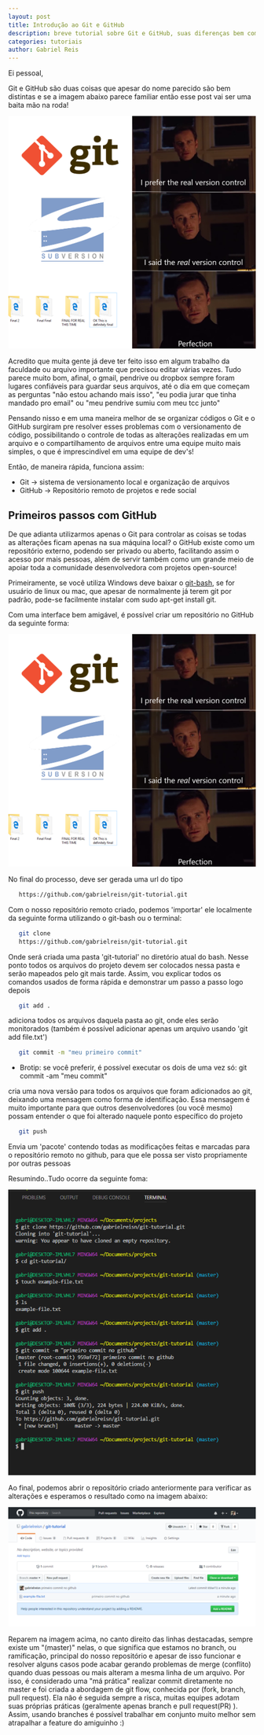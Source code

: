 ```yaml
---
layout: post
title: Introdução ao Git e GitHub
description: breve tutorial sobre Git e GitHub, suas diferenças bem como funções básicas para todo dev.
categories: tutoriais
author: Gabriel Reis
---
```


Ei pessoal,

Git e GitHub são duas coisas que apesar do nome parecido são bem distintas e se a imagem abaixo parece familiar então
esse post vai ser uma baita mão na roda!

![Trabalho versão final](/images/git-tutorial/git-version.png)

Acredito que muita gente já deve ter feito isso em algum trabalho da faculdade ou arquivo importante que precisou editar
várias vezes. Tudo parece muito bom, afinal, o gmail, pendrive ou
dropbox sempre foram lugares confiáveis para guardar seus arquivos, até o dia em que começam as perguntas "não estou
achando mais isso", "eu podia jurar que tinha mandado pro email" ou "meu pendrive sumiu com meu tcc junto"

Pensando nisso e em uma maneira melhor de se organizar códigos o Git e o GitHub surgiram pre resolver esses problemas
com o versionamento de código, possibilitando o controle de todas as alterações realizadas em um arquivo e o
compartilhamento de arquivos entre uma equipe muito mais simples, o que é imprescindível em uma equipe de dev's!

Então, de maneira rápida, funciona assim:

* Git -> sistema de versionamento local e organização de arquivos
* GitHub -> Repositório remoto de projetos e rede social

## Primeiros passos com GitHub

De que adianta utilizarmos apenas o Git para controlar as coisas se todas as alterações ficam apenas na sua máquina
local? o GitHub existe como um repositório externo, podendo ser privado ou aberto, facilitando assim o acesso por mais
pessoas, além de servir também como um grande meio de apoiar toda a comunidade desenvolvedora com projetos open-source!

Primeiramente, se você utiliza Windows deve baixar o [git-bash](https://git-scm.com/download/), se for usuário de linux ou mac, que apesar de normalmente já terem git por padrão, pode-se facilmente instalar com sudo apt-get install git.

Com uma interface bem amigável, é possível criar um repositório no GitHub da seguinte forma:

![Criação de um repositório no GitHub](/images/git-tutorial/git-version.png)

No final do processo, deve ser gerada uma url do tipo

```bash
   https://github.com/gabrielreisn/git-tutorial.git
```

Com o nosso repositório remoto criado, podemos 'importar' ele localmente da seguinte forma utilizando o git-bash ou o terminal:

```bash
   git clone
   https://github.com/gabrielreisn/git-tutorial.git
```

Onde será criada uma pasta 'git-tutorial' no diretório atual do bash. Nesse ponto todos os arquivos do projeto devem ser colocados nessa pasta e serão mapeados pelo git mais tarde. Assim, vou explicar todos os comandos usados de forma rápida e demonstrar um passo a passo logo depois

```bash
   git add .
```

adiciona todos os arquivos daquela pasta ao git, onde eles serão monitorados (também é possível adicionar apenas um arquivo usando 'git add file.txt')

```bash
   git commit -m "meu primeiro commit"
```

* Brotip: se você preferir, é possível executar os dois de uma vez só: git commit -am "meu commit"

cria uma nova versão para todos os arquivos que foram adicionados ao git, deixando uma mensagem como forma de identificação. Essa mensagem é muito importante para que outros desenvolvedores (ou você mesmo) possam entender o que foi alterado naquele ponto específico do projeto

```bash
   git push
```

Envia um 'pacote' contendo todas as modificações feitas e marcadas para o repositório remoto no github, para que ele possa ser visto propriamente por outras pessoas

Resumindo..Tudo ocorre da seguinte foma:

![Processo do git](/images/git-tutorial/git-process.png)

Ao final, podemos abrir o repositório criado anteriormente para verificar as alterações e esperamos o resultado como na imagem abaixo:

![Repositório remoto atualizado com sucesso](/images/git-tutorial/git-repo-with-file.png)

Reparem na imagem acima, no canto direito das linhas destacadas, sempre existe um "(master)" nelas, o que significa que estamos no branch, ou ramificação, principal do nosso repositório e apesar de isso funcionar e resolver alguns casos pode acabar gerando problemas de merge (conflito) quando duas pessoas ou mais alteram a mesma linha de um arquivo. Por isso, é considerado uma "má prática" realizar commit diretamente no master e foi criada a abordagem de git flow, conhecida por (fork, branch, pull request). Ela não é seguida sempre a risca, muitas equipes adotam suas próprias práticas (geralmente apenas branch e pull request(PR) ). Assim, usando branches é possível trabalhar em conjunto muito melhor sem atrapalhar a feature do amiguinho :)
